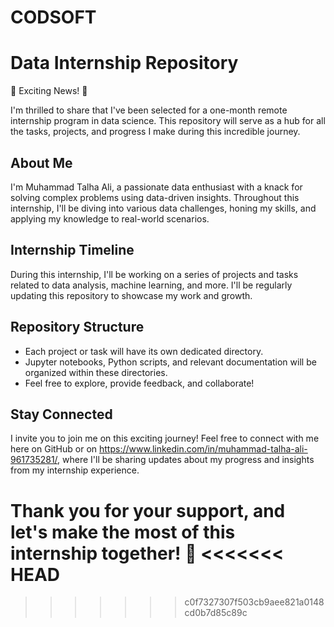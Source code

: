 # CODSOFT
# Data Internship Repository

🎉 Exciting News! 🎉

I'm thrilled to share that I've been selected for a one-month remote internship program in data science. This repository will serve as a hub for all the tasks, projects, and progress I make during this incredible journey.

## About Me

I'm Muhammad Talha Ali, a passionate data enthusiast with a knack for solving complex problems using data-driven insights. Throughout this internship, I'll be diving into various data challenges, honing my skills, and applying my knowledge to real-world scenarios.

## Internship Timeline

During this internship, I'll be working on a series of projects and tasks related to data analysis, machine learning, and more. I'll be regularly updating this repository to showcase my work and growth.

## Repository Structure

- Each project or task will have its own dedicated directory.
- Jupyter notebooks, Python scripts, and relevant documentation will be organized within these directories.
- Feel free to explore, provide feedback, and collaborate!

## Stay Connected

I invite you to join me on this exciting journey! Feel free to connect with me here on GitHub or on https://www.linkedin.com/in/muhammad-talha-ali-961735281/, where I'll be sharing updates about my progress and insights from my internship experience.

Thank you for your support, and let's make the most of this internship together! 🚀
<<<<<<< HEAD
=======

>>>>>>> c0f7327307f503cb9aee821a0148cd0b7d85c89c
